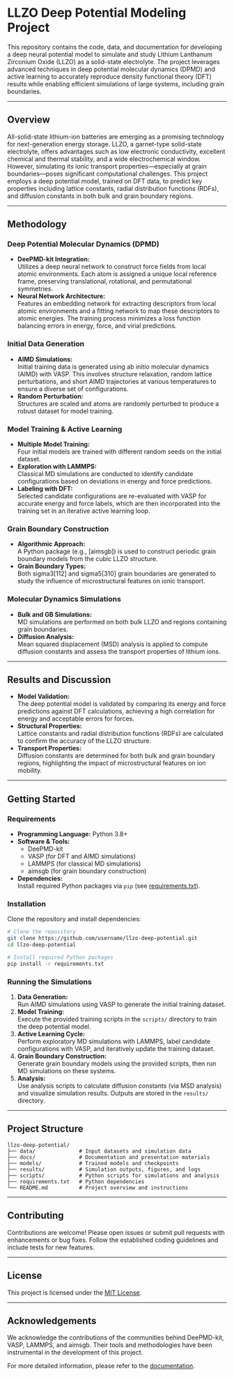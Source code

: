 
# LLZO Deep Potential Modeling Project

This repository contains the code, data, and documentation for developing a deep neural potential model to simulate and study Lithium Lanthanum Zirconium Oxide (LLZO) as a solid-state electrolyte. The project leverages advanced techniques in deep potential molecular dynamics (DPMD) and active learning to accurately reproduce density functional theory (DFT) results while enabling efficient simulations of large systems, including grain boundaries.

---

## Overview

All-solid-state lithium-ion batteries are emerging as a promising technology for next-generation energy storage. LLZO, a garnet-type solid-state electrolyte, offers advantages such as low electronic conductivity, excellent chemical and thermal stability, and a wide electrochemical window. However, simulating its ionic transport properties—especially at grain boundaries—poses significant computational challenges. This project employs a deep potential model, trained on DFT data, to predict key properties including lattice constants, radial distribution functions (RDFs), and diffusion constants in both bulk and grain boundary regions.

---

## Methodology

### Deep Potential Molecular Dynamics (DPMD)
- **DeePMD-kit Integration:**  
  Utilizes a deep neural network to construct force fields from local atomic environments. Each atom is assigned a unique local reference frame, preserving translational, rotational, and permutational symmetries.
- **Neural Network Architecture:**  
  Features an embedding network for extracting descriptors from local atomic environments and a fitting network to map these descriptors to atomic energies. The training process minimizes a loss function balancing errors in energy, force, and virial predictions.

### Initial Data Generation
- **AIMD Simulations:**  
  Initial training data is generated using ab initio molecular dynamics (AIMD) with VASP. This involves structure relaxation, random lattice perturbations, and short AIMD trajectories at various temperatures to ensure a diverse set of configurations.
- **Random Perturbation:**  
  Structures are scaled and atoms are randomly perturbed to produce a robust dataset for model training.

### Model Training & Active Learning
- **Multiple Model Training:**  
  Four initial models are trained with different random seeds on the initial dataset.
- **Exploration with LAMMPS:**  
  Classical MD simulations are conducted to identify candidate configurations based on deviations in energy and force predictions.
- **Labeling with DFT:**  
  Selected candidate configurations are re-evaluated with VASP for accurate energy and force labels, which are then incorporated into the training set in an iterative active learning loop.

### Grain Boundary Construction
- **Algorithmic Approach:**  
  A Python package (e.g., [aimsgb]) is used to construct periodic grain boundary models from the cubic LLZO structure.
- **Grain Boundary Types:**  
  Both sigma3[112] and sigma5[310] grain boundaries are generated to study the influence of microstructural features on ionic transport.

### Molecular Dynamics Simulations
- **Bulk and GB Simulations:**  
  MD simulations are performed on both bulk LLZO and regions containing grain boundaries.
- **Diffusion Analysis:**  
  Mean squared displacement (MSD) analysis is applied to compute diffusion constants and assess the transport properties of lithium ions.

---

## Results and Discussion

- **Model Validation:**  
  The deep potential model is validated by comparing its energy and force predictions against DFT calculations, achieving a high correlation for energy and acceptable errors for forces.
- **Structural Properties:**  
  Lattice constants and radial distribution functions (RDFs) are calculated to confirm the accuracy of the LLZO structure.
- **Transport Properties:**  
  Diffusion constants are determined for both bulk and grain boundary regions, highlighting the impact of microstructural features on ion mobility.

---

## Getting Started

### Requirements
- **Programming Language:** Python 3.8+
- **Software & Tools:**
  - DeePMD-kit
  - VASP (for DFT and AIMD simulations)
  - LAMMPS (for classical MD simulations)
  - aimsgb (for grain boundary construction)
- **Dependencies:**  
  Install required Python packages via `pip` (see [requirements.txt](requirements.txt)).

### Installation

Clone the repository and install dependencies:

```bash
# Clone the repository
git clone https://github.com/username/llzo-deep-potential.git
cd llzo-deep-potential

# Install required Python packages
pip install -r requirements.txt
```

### Running the Simulations

1. **Data Generation:**  
   Run AIMD simulations using VASP to generate the initial training dataset.
2. **Model Training:**  
   Execute the provided training scripts in the `scripts/` directory to train the deep potential model.
3. **Active Learning Cycle:**  
   Perform exploratory MD simulations with LAMMPS, label candidate configurations with VASP, and iteratively update the training dataset.
4. **Grain Boundary Construction:**  
   Generate grain boundary models using the provided scripts, then run MD simulations on these systems.
5. **Analysis:**  
   Use analysis scripts to calculate diffusion constants (via MSD analysis) and visualize simulation results. Outputs are stored in the `results/` directory.

---

## Project Structure

```
llzo-deep-potential/
├── data/              # Input datasets and simulation data
├── docs/              # Documentation and presentation materials
├── models/            # Trained models and checkpoints
├── results/           # Simulation outputs, figures, and logs
├── scripts/           # Python scripts for simulations and analysis
├── requirements.txt   # Python dependencies
└── README.md          # Project overview and instructions
```

---

## Contributing

Contributions are welcome! Please open issues or submit pull requests with enhancements or bug fixes. Follow the established coding guidelines and include tests for new features.

---

## License

This project is licensed under the [MIT License](LICENSE).

---

## Acknowledgements

We acknowledge the contributions of the communities behind DeePMD-kit, VASP, LAMMPS, and aimsgb. Their tools and methodologies have been instrumental in the development of this project.

For more detailed information, please refer to the [documentation](docs/).
